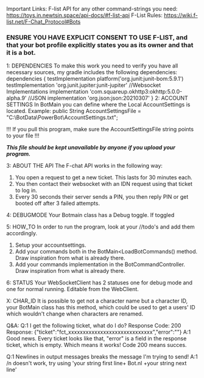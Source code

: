 Important Links:
F-list API for any other command-strings you need: https://toys.in.newtsin.space/api-docs/#f-list-api 
F-List Rules:
https://wiki.f-list.net/F-Chat_Protocol#Bots 
### ENSURE YOU HAVE EXPLICIT CONSENT TO USE F-LIST, and that your bot profile explicitly states you as its owner and that it is a bot.

1: DEPENDENCIES
To make this work you need to verify you have all necessary sources, my gradle includes the following dependencies:
dependencies {
    testImplementation platform('org.junit:junit-bom:5.9.1')
    testImplementation 'org.junit.jupiter:junit-jupiter'
    //Websocket Implementations
    implementation 'com.squareup.okhttp3:okhttp:5.0.0-alpha.9'
    //JSON
    implementation 'org.json:json:20210307'
}
2: ACCOUNT SETTINGS
In BotMain you can define where the Local AccountSettings is located.
Example: public String AccountSettingsFile = "C:\\BotData\\PowerBot\\AccountSettings.txt";

!!! If you pull this program, make sure the AccountSettingsFile string points to your file !!!

***This file should be kept unavailable by anyone if you upload your program.***

3: ABOUT THE API
The F-chat API works in the following way:
1. You open a request to get a new ticket. This lasts for 30 minutes each.
2. You then contact their websocket with an IDN request using that ticket to log in.
3. Every 30 seconds their server sends a PIN, you then reply PIN or get booted off after 3 failed attempts.

4: DEBUGMODE
Your Botmain class has a Debug toggle. If toggled

5: HOW_TO
In order to run the program, look at your //todo's and add them accordingly.
1. Setup your accountsettings.
2. Add your commands both in the BotMain<LoadBotCommands() method. Draw inspiration from what is already there.
3. Add your commands implementation in the BotCommandController. Draw inspiration from what is already there.

6: STATUS
Your WebSocketClient has 2 statuses one for debug mode and one for normal running. Editable from the WebClient.

X: CHAR_ID
It is possible to get not a character name but a character ID, your BotMain class has this method, which could be used to get a users' ID which wouldn't change when characters are renamed.

Q&A:
Q:1 I get the following ticket, what do I do?
Response Code: 200
Response: {"ticket":"fct_xxxxxxxxxxxxxxxxxxxxxxxxxxxxx","error":""}
A:1 Good news. Every ticket looks like that, "error" is a field in the response ticket, which is empty. Which means it works! Code 200 means succes.

Q:1 Newlines in output messages breaks the message I'm trying to send!
A:1 /n doesn't work, try using 'your string first line+ Bot.nl +your string next line'
